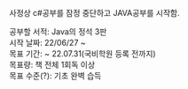 사정상 c#공부를 잠정 중단하고 JAVA공부를 시작함.

공부할 서적: Java의 정석 3판 \
시작 날짜: 22/06/27 ~ \
목표 기간: ~ 22.07.31(국비학원 등록 전까지) \
목표량: 책 전체 1회독 이상 \
목표 수준(?): 기초 완벽 습득
